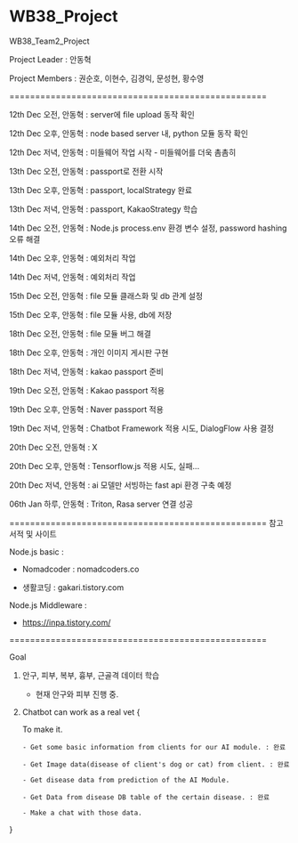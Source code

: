 # WB38_Project

WB38_Team2_Project

Project Leader : 안동혁

Project Members : 권순호, 이현수, 김경익, 문성현, 황수영

==================================================

12th Dec 오전, 안동혁 : server에 file upload 동작 확인

12th Dec 오후, 안동혁 : node based server 내, python 모듈 동작 확인

12th Dec 저녁, 안동혁 : 미들웨어 작업 시작 - 미들웨어를 더욱 촘촘히

13th Dec 오전, 안동혁 : passport로 전환 시작

13th Dec 오후, 안동혁 : passport, localStrategy 완료

13th Dec 저녁, 안동혁 : passport, KakaoStrategy 학습

14th Dec 오전, 안동혁 : Node.js process.env 환경 변수 설정, password hashing 오류 해결

14th Dec 오후, 안동혁 : 예외처리 작업

14th Dec 저녁, 안동혁 : 예외처리 작업

15th Dec 오전, 안동혁 : file 모듈 클래스화 및 db 관계 설정

15th Dec 오후, 안동혁 : file 모듈 사용, db에 저장

18th Dec 오전, 안동혁 : file 모듈 버그 해결

18th Dec 오후, 안동혁 : 개인 이미지 게시판 구현

18th Dec 저녁, 안동혁 : kakao passport 준비

19th Dec 오전, 안동혁 : Kakao passport 적용

19th Dec 오후, 안동혁 : Naver passport 적용

19th Dec 저녁, 안동혁 : Chatbot Framework 적용 시도, DialogFlow 사용 결정

20th Dec 오전, 안동혁 : X

20th Dec 오후, 안동혁 : Tensorflow.js 적용 시도, 실패...

20th Dec 저녁, 안동혁 : ai 모델만 서빙하는 fast api 환경 구축 예정

06th Jan 하루, 안동혁 : Triton, Rasa server 연결 성공

==================================================
참고 서적 및 사이트

Node.js basic :

- Nomadcoder : nomadcoders.co

- 생활코딩 : gakari.tistory.com

Node.js Middleware :

- https://inpa.tistory.com/

==================================================

Goal

1.  안구, 피부, 복부, 흉부, 근골격 데이터 학습

    - 현재 안구와 피부 진행 중.

2.  Chatbot can work as a real vet {

    To make it.

        - Get some basic information from clients for our AI module. : 완료

        - Get Image data(disease of client's dog or cat) from client. : 완료

        - Get disease data from prediction of the AI Module.

        - Get Data from disease DB table of the certain disease. : 완료

        - Make a chat with those data.

}
